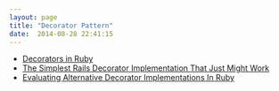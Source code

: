 ```yaml
---
layout: page
title: "Decorator Pattern"
date:  2014-08-28 22:41:15
---
```


- [Decorators in Ruby](http://kresimirbojcic.com/2011/12/01/decorators-in-ruby.html)
- [The Simplest Rails Decorator Implementation That Just Might Work](http://bibwild.wordpress.com/2012/12/19/the-simplest-rails-decorator-implementation-that-just-might-work/)
- [Evaluating Alternative Decorator Implementations In Ruby](http://robots.thoughtbot.com/evaluating-alternative-decorator-implementations-in)
